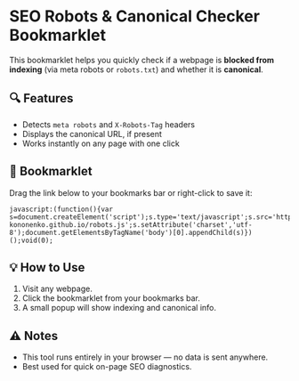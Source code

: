 # SEO Robots & Canonical Checker Bookmarklet

This bookmarklet helps you quickly check if a webpage is **blocked from indexing** (via meta robots or `robots.txt`) and whether it is **canonical**.

## 🔍 Features

- Detects `meta robots` and `X-Robots-Tag` headers
- Displays the canonical URL, if present
- Works instantly on any page with one click

## 🧩 Bookmarklet

Drag the link below to your bookmarks bar or right-click to save it:

```
javascript:(function(){var s=document.createElement('script');s.type='text/javascript';s.src='https://illia-kononenko.github.io/robots.js';s.setAttribute('charset','utf-8');document.getElementsByTagName('body')[0].appendChild(s)})();void(0);
```

## 💡 How to Use

1. Visit any webpage.
2. Click the bookmarklet from your bookmarks bar.
3. A small popup will show indexing and canonical info.

## ⚠️ Notes

- This tool runs entirely in your browser — no data is sent anywhere.
- Best used for quick on-page SEO diagnostics.


